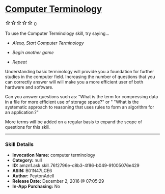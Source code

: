 # [Computer Terminology](http://alexa.amazon.com/#skills/amzn1.ask.skill.76f2796e-c8b3-4f86-b049-91005076e429)
![0 stars](../../images/ic_star_border_black_18dp_1x.png)![0 stars](../../images/ic_star_border_black_18dp_1x.png)![0 stars](../../images/ic_star_border_black_18dp_1x.png)![0 stars](../../images/ic_star_border_black_18dp_1x.png)![0 stars](../../images/ic_star_border_black_18dp_1x.png) 0

To use the Computer Terminology skill, try saying...

* *Alexa, Start Computer Terminology*

* *Begin another game*

* *Repeat*

Understanding basic terminology will provide you a foundation for further studies in the computer field. Increasing the number of  questions that you can correctly answer will will make you a more efficient user of both hardware and software. 

Can you answer questions such as: "What is the term for compressing data in a file for more efficient use of storage space?" or " "What is the systematic approach to reasoning that uses rules to form an algorithm for an application.?"

More terms will be added on a  regular basis to expand the scope of questions for this skill.

***

### Skill Details

* **Invocation Name:** computer terminology
* **Category:** null
* **ID:** amzn1.ask.skill.76f2796e-c8b3-4f86-b049-91005076e429
* **ASIN:** B01N47LCE6
* **Author:** PeytonAdell
* **Release Date:** December 2, 2016 @ 07:05:29
* **In-App Purchasing:** No

